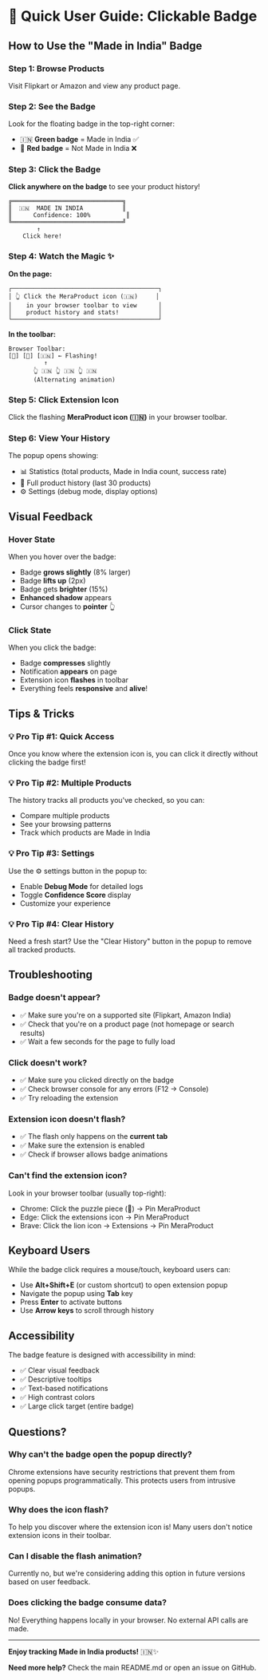 # 🎯 Quick User Guide: Clickable Badge

## How to Use the "Made in India" Badge

### Step 1: Browse Products
Visit Flipkart or Amazon and view any product page.

### Step 2: See the Badge
Look for the floating badge in the top-right corner:
- 🇮🇳 **Green badge** = Made in India ✅
- 🚫 **Red badge** = Not Made in India ❌

### Step 3: Click the Badge
**Click anywhere on the badge** to see your product history!

```
╔═══════════════════════════════╗
║  🇮🇳  MADE IN INDIA           ║
║      Confidence: 100%          ║
╚═══════════════════════════════╝
        ↑
    Click here!
```

### Step 4: Watch the Magic ✨

**On the page:**
```
┌─────────────────────────────────────────┐
│ 👆 Click the MeraProduct icon (🇮🇳)     │
│    in your browser toolbar to view      │
│    product history and stats!           │
└─────────────────────────────────────────┘
```

**In the toolbar:**
```
Browser Toolbar:
[📧] [🔖] [🇮🇳] ← Flashing! 
          ↑
       👆 🇮🇳 👆 🇮🇳 👆 🇮🇳
       (Alternating animation)
```

### Step 5: Click Extension Icon
Click the flashing **MeraProduct icon (🇮🇳)** in your browser toolbar.

### Step 6: View Your History
The popup opens showing:
- 📊 Statistics (total products, Made in India count, success rate)
- 📜 Full product history (last 30 products)
- ⚙️ Settings (debug mode, display options)

## Visual Feedback

### Hover State
When you hover over the badge:
- Badge **grows slightly** (8% larger)
- Badge **lifts up** (2px)
- Badge gets **brighter** (15%)
- **Enhanced shadow** appears
- Cursor changes to **pointer** 👆

### Click State
When you click the badge:
- Badge **compresses** slightly
- Notification **appears** on page
- Extension icon **flashes** in toolbar
- Everything feels **responsive** and **alive**!

## Tips & Tricks

### 💡 Pro Tip #1: Quick Access
Once you know where the extension icon is, you can click it directly without clicking the badge first!

### 💡 Pro Tip #2: Multiple Products
The history tracks all products you've checked, so you can:
- Compare multiple products
- See your browsing patterns
- Track which products are Made in India

### 💡 Pro Tip #3: Settings
Use the ⚙️ settings button in the popup to:
- Enable **Debug Mode** for detailed logs
- Toggle **Confidence Score** display
- Customize your experience

### 💡 Pro Tip #4: Clear History
Need a fresh start? Use the "Clear History" button in the popup to remove all tracked products.

## Troubleshooting

### Badge doesn't appear?
- ✅ Make sure you're on a supported site (Flipkart, Amazon India)
- ✅ Check that you're on a product page (not homepage or search results)
- ✅ Wait a few seconds for the page to fully load

### Click doesn't work?
- ✅ Make sure you clicked directly on the badge
- ✅ Check browser console for any errors (F12 → Console)
- ✅ Try reloading the extension

### Extension icon doesn't flash?
- ✅ The flash only happens on the **current tab**
- ✅ Make sure the extension is enabled
- ✅ Check if browser allows badge animations

### Can't find the extension icon?
Look in your browser toolbar (usually top-right):
- Chrome: Click the puzzle piece (🧩) → Pin MeraProduct
- Edge: Click the extensions icon → Pin MeraProduct
- Brave: Click the lion icon → Extensions → Pin MeraProduct

## Keyboard Users

While the badge click requires a mouse/touch, keyboard users can:
- Use **Alt+Shift+E** (or custom shortcut) to open extension popup
- Navigate the popup using **Tab** key
- Press **Enter** to activate buttons
- Use **Arrow keys** to scroll through history

## Accessibility

The badge feature is designed with accessibility in mind:
- ✅ Clear visual feedback
- ✅ Descriptive tooltips
- ✅ Text-based notifications
- ✅ High contrast colors
- ✅ Large click target (entire badge)

## Questions?

### Why can't the badge open the popup directly?
Chrome extensions have security restrictions that prevent them from opening popups programmatically. This protects users from intrusive popups.

### Why does the icon flash?
To help you discover where the extension icon is! Many users don't notice extension icons in their toolbar.

### Can I disable the flash animation?
Currently no, but we're considering adding this option in future versions based on user feedback.

### Does clicking the badge consume data?
No! Everything happens locally in your browser. No external API calls are made.

---

**Enjoy tracking Made in India products!** 🇮🇳✨

**Need more help?** Check the main README.md or open an issue on GitHub.
